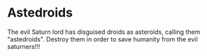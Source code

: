 # Astedroids
The evil Saturn lord has disguised droids as asteroids, calling them "astedroids". Destroy them in order to save humanity from the evil saturners!!! 
